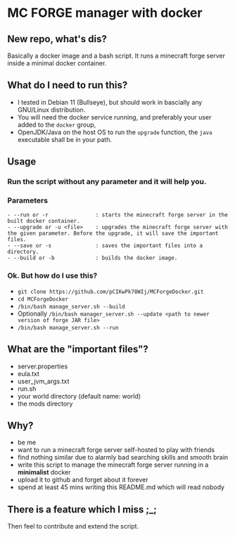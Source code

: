 # MC FORGE manager with docker

## New repo, what's dis?
Basically a docker image and a bash script. It runs a minecraft forge server inside a minimal docker container.

## What do I need to run this?
- I tested in Debian 11 (Bullseye), but should work in bascially any GNU/Linux distribution.
- You will need the docker service running, and preferably your user added to the `docker` group,
- OpenJDK/Java on the host OS to run the `upgrade` function, the `java` executable shall be in your path.

## Usage
### Run the script without any parameter and it will help you.
### Parameters
    - --run or -r               : starts the minecraft forge server in the built docker container.
    - --upgrade or -u <file>    : upgrades the minecraft forge server with the given parameter. Before the upgrade, it will save the important files.
    - --save or -s              : saves the important files into a directory.
    - --build or -b             : builds the docker image.

### Ok. But how do I use this?
- `git clone https://github.com/pCIKwPk78WIj/MCForgeDocker.git`
- `cd MCForgeDocker`
- `/bin/bash manage_server.sh --build`
- Optionally `/bin/bash manager_server.sh --update <path to newer version of forge JAR file>`
- `/bin/bash manage_server.sh --run`

## What are the "important files"?
- server.properties 
- eula.txt
- user_jvm_args.txt
- run.sh
- your world directory (default name: world)
- the mods directory

## Why?
* be me
* want to run a minecraft forge server self-hosted to play with friends
* find nothing similar due to alarmly bad searching skills and smooth brain
* write this script to manage the minecraft forge server running in a __minimalist__ docker
* upload it to github and forget about it forever
* spend at least 45 mins writing this README.md which will read nobody

## There is a feature which I miss ;_;
Then feel to contribute and extend the script.
